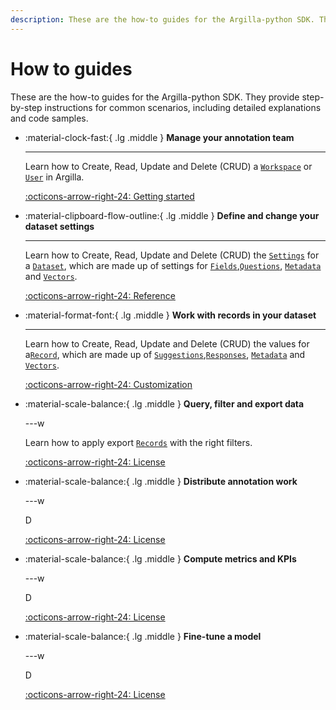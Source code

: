 ```yaml
---
description: These are the how-to guides for the Argilla-python SDK. They provide step-by-step instructions for common scenarios, including detailed explanations and code samples.
---
```


# How to guides

These are the how-to guides for the Argilla-python SDK. They provide step-by-step instructions for common scenarios, including detailed explanations and code samples.

<div class="grid cards" markdown>

-   :material-clock-fast:{ .lg .middle } __Manage your annotation team__

    ---

    Learn how to Create, Read, Update and Delete (CRUD) a [`Workspace`](#) or [`User`](#) in Argilla.

    [:octicons-arrow-right-24: Getting started](/argilla-python/quickstart/)

-   :material-clipboard-flow-outline:{ .lg .middle } __Define and change your dataset settings__

    ---

    Learn how to Create, Read, Update and Delete (CRUD) the [`Settings`](#) for a [`Dataset`](#), which are made up of settings for [`Fields`](#),[`Questions`](#),  [`Metadata`](#) and [`Vectors`](#).

    [:octicons-arrow-right-24: Reference](#)

-   :material-format-font:{ .lg .middle } __Work with records in your dataset__

    ---

    Learn how to Create, Read, Update and Delete (CRUD) the values for a[`Record`](#), which are made up of [`Suggestions`](#),[`Responses`](#),  [`Metadata`](#) and [`Vectors`](#).

    [:octicons-arrow-right-24: Customization](#)

-   :material-scale-balance:{ .lg .middle } __Query, filter and export data__

    ---w

    Learn how to apply export [`Records`](#) with the right filters.

    [:octicons-arrow-right-24: License](#)

-   :material-scale-balance:{ .lg .middle } __Distribute annotation work__

    ---w

    D

    [:octicons-arrow-right-24: License](#)

-   :material-scale-balance:{ .lg .middle } __Compute metrics and KPIs__

    ---w

    D

    [:octicons-arrow-right-24: License](#)

-   :material-scale-balance:{ .lg .middle } __Fine-tune a model__

    ---w

    D

    [:octicons-arrow-right-24: License](#)

</div>